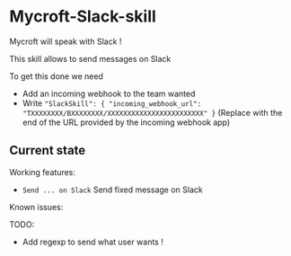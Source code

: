 # Mycroft-Slack-skill
Mycroft will speak with Slack !

This skill allows to send messages on Slack

To get this done we need
  - Add an incoming webhook to the team wanted
  - Write `"SlackSkill": {
    "incoming_webhook_url": "TXXXXXXXX/BXXXXXXXX/XXXXXXXXXXXXXXXXXXXXXXXX"
  }` (Replace with the end of the URL provided by the incoming webhook app)


## Current state

Working features:
 - `Send ... on Slack` Send fixed message on Slack

Known issues:

TODO:
 - Add regexp to send what user wants !
